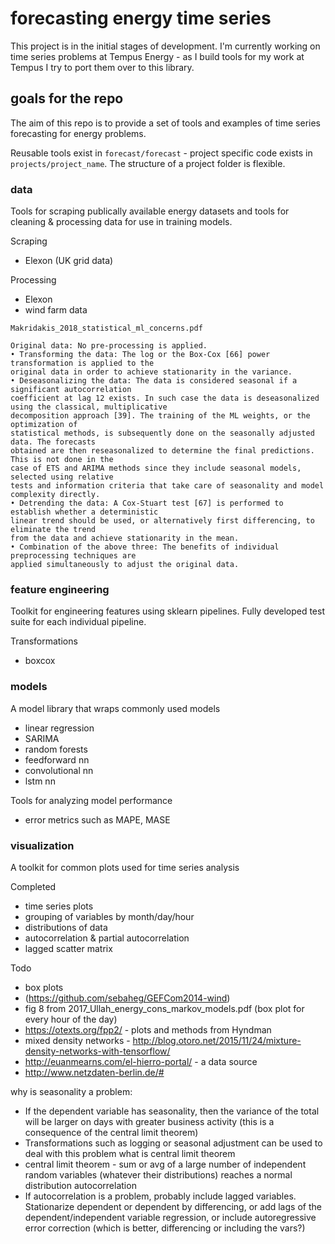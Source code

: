 # forecasting energy time series 

This project is in the initial stages of development.  I'm currently working on time series problems at Tempus Energy - as I build tools for my work at Tempus I try to port them over to this library. 

## goals for the repo

The aim of this repo is to provide a set of tools and examples of time series forecasting for energy problems.

Reusable tools exist in `forecast/forecast` - project specific code exists in `projects/project_name`.  The structure of a project folder is flexible.

### data

Tools for scraping publically available energy datasets and tools for cleaning & processing data for use in training models.

Scraping
- Elexon (UK grid data)

Processing
- Elexon
- wind farm data

```
Makridakis_2018_statistical_ml_concerns.pdf

Original data: No pre-processing is applied.
• Transforming the data: The log or the Box-Cox [66] power transformation is applied to the
original data in order to achieve stationarity in the variance.
• Deseasonalizing the data: The data is considered seasonal if a significant autocorrelation
coefficient at lag 12 exists. In such case the data is deseasonalized using the classical, multiplicative
decomposition approach [39]. The training of the ML weights, or the optimization of
statistical methods, is subsequently done on the seasonally adjusted data. The forecasts
obtained are then reseasonalized to determine the final predictions. This is not done in the
case of ETS and ARIMA methods since they include seasonal models, selected using relative
tests and information criteria that take care of seasonality and model complexity directly.
• Detrending the data: A Cox-Stuart test [67] is performed to establish whether a deterministic
linear trend should be used, or alternatively first differencing, to eliminate the trend
from the data and achieve stationarity in the mean.
• Combination of the above three: The benefits of individual preprocessing techniques are
applied simultaneously to adjust the original data.
```

### feature engineering

Toolkit for engineering features using sklearn pipelines.  Fully developed test suite for each individual pipeline.

Transformations
- boxcox

### models

A model library that wraps commonly used models
- linear regression
- SARIMA
- random forests
- feedforward nn
- convolutional nn
- lstm nn

Tools for analyzing model performance
- error metrics such as MAPE, MASE

### visualization

A toolkit for common plots used for time series analysis

Completed
- time series plots
- grouping of variables by month/day/hour
- distributions of data
- autocorrelation & partial autocorrelation
- lagged scatter matrix

Todo
- box plots
- (https://github.com/sebaheg/GEFCom2014-wind)
- fig 8 from 2017_Ullah_energy_cons_markov_models.pdf (box plot for every hour of the day)
- https://otexts.org/fpp2/ - plots and methods from Hyndman
- mixed density networks - http://blog.otoro.net/2015/11/24/mixture-density-networks-with-tensorflow/
- http://euanmearns.com/el-hierro-portal/ - a data source
- http://www.netzdaten-berlin.de/#

why is seasonality a problem:
* If the dependent variable has seasonality, then the variance of the total will be larger on days with greater business activity (this is a consequence of the central limit theorem)
* Transformations such as logging or seasonal adjustment can be used to deal with this problem
what is central limit theorem
* central limit theorem - sum or avg of a large number of independent random variables (whatever their distributions) reaches a normal distribution
autocorrelation
* If autocorrelation is a problem, probably include lagged variables.  Stationarize dependent or dependent by differencing, or add lags of the dependent/independent variable regression, or include autoregressive error correction (which is better, differencing or including the vars?)
